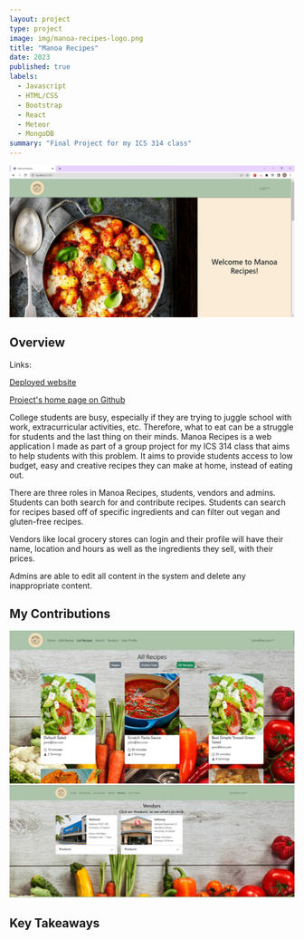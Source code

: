 ```yaml
---
layout: project
type: project
image: img/manoa-recipes-logo.png
title: "Manoa Recipes"
date: 2023
published: true
labels:
  - Javascript
  - HTML/CSS
  - Bootstrap
  - React
  - Meteor
  - MongoDB
summary: "Final Project for my ICS 314 class"
---
```

<p align="center">
<img width="600px" class="rounded pe-4" src="https://raw.githubusercontent.com/manoa-recipes/manoa-recipes.github.io/main/doc/landing-page.png">
  </p>

## Overview 

Links:

[Deployed website](https://manoa-recipes.site/)

[Project's home page on Github](https://manoa-recipes.github.io/)


College students are busy, especially if they are trying to juggle school with work, extracurricular activities, etc. Therefore, what to eat can be a struggle for students and the last thing on their minds. Manoa Recipes is a web application I made as part of a group project for my ICS 314 class that aims to help students with this problem. It aims to provide students access to low budget, easy and creative recipes they can make at home, instead of eating out. 

There are three roles in Manoa Recipes, students, vendors and admins. Students can both search for and contribute recipes. Students can search for recipes based off of specific ingredients and can filter out vegan and gluten-free recipes. 

Vendors like local grocery stores can login and their profile will have their name, location and hours as well as the ingredients they sell, with their prices. 

Admins are able to edit all content in the system and delete any inappropriate content. 

## My Contributions

<img width="600px" class="rounded pe-4" src="https://raw.githubusercontent.com/manoa-recipes/manoa-recipes.github.io/main/doc/list-recipes-updated.png">

<img width="600px" class="rounded pe-4" src=/img/vendors.png>


## Key Takeaways 
